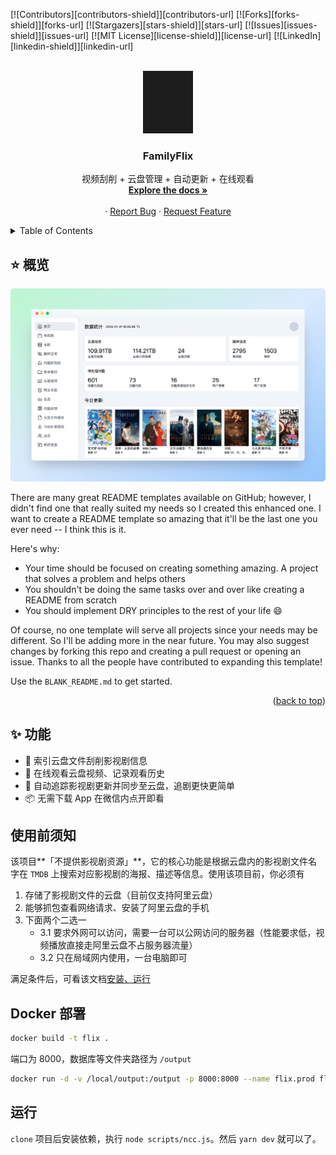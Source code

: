 <!-- Improved compatibility of back to top link: See: https://github.com/othneildrew/Best-README-Template/pull/73 -->

<a name="readme-top"></a>

<!-- PROJECT SHIELDS -->
<!--
*** I'm using markdown "reference style" links for readability.
*** Reference links are enclosed in brackets [ ] instead of parentheses ( ).
*** See the bottom of this document for the declaration of the reference variables
*** for contributors-url, forks-url, etc. This is an optional, concise syntax you may use.
*** https://www.markdownguide.org/basic-syntax/#reference-style-links
-->

[![Contributors][contributors-shield]][contributors-url]
[![Forks][forks-shield]][forks-url]
[![Stargazers][stars-shield]][stars-url]
[![Issues][issues-shield]][issues-url]
[![MIT License][license-shield]][license-url]
[![LinkedIn][linkedin-shield]][linkedin-url]

<!-- PROJECT LOGO -->
<br />
<div align="center">
  <a href="https://family-flix.github.io/docs/">
    <img src="assets/logo.jpg" alt="Logo" width="80" height="100">
  </a>

  <h3 align="center">FamilyFlix</h3>

  <p align="center">
    视频刮削 + 云盘管理 + 自动更新 + 在线观看
    <br />
    <a href="https://family-flix.github.io/docs/"><strong>Explore the docs »</strong></a>
    <br />
    <br />
    <!-- <a href="https://github.com/othneildrew/Best-README-Template">View Demo</a> -->
    ·
    <a href="https://github.com/family-flix/api/issues">Report Bug</a>
    ·
    <a href="https://github.com/family-flix/api/issues">Request Feature</a>
  </p>
</div>

<!-- TABLE OF CONTENTS -->
<details>
  <summary>Table of Contents</summary>
  <ol>
    <li>
      <a href="#about-the-project">About The Project</a>
      <ul>
        <li><a href="#built-with">Built With</a></li>
      </ul>
    </li>
    <li>
      <a href="#getting-started">Getting Started</a>
      <ul>
        <li><a href="#prerequisites">Prerequisites</a></li>
        <li><a href="#installation">Installation</a></li>
      </ul>
    </li>
    <li><a href="#usage">Usage</a></li>
    <li><a href="#roadmap">Roadmap</a></li>
    <li><a href="#contributing">Contributing</a></li>
    <li><a href="#license">License</a></li>
    <li><a href="#contact">Contact</a></li>
    <li><a href="#acknowledgments">Acknowledgments</a></li>
  </ol>
</details>

<!-- ABOUT THE PROJECT -->

## ⭐️ 概览

![管理后台首页](assets/admin-home.png)
<!-- [![管理后台首页][assets/admin-home.png]](https://docs.family-flix.github.com)
[![移动端1][assets/mobile-example1.png]](https://docs.family-flix.github.com)
[![移动端2][assets/mobile-example2.png]](https://docs.family-flix.github.com) -->

There are many great README templates available on GitHub; however, I didn't find one that really suited my needs so I created this enhanced one. I want to create a README template so amazing that it'll be the last one you ever need -- I think this is it.

Here's why:

- Your time should be focused on creating something amazing. A project that solves a problem and helps others
- You shouldn't be doing the same tasks over and over like creating a README from scratch
- You should implement DRY principles to the rest of your life :smile:

Of course, no one template will serve all projects since your needs may be different. So I'll be adding more in the near future. You may also suggest changes by forking this repo and creating a pull request or opening an issue. Thanks to all the people have contributed to expanding this template!

Use the `BLANK_README.md` to get started.

<p align="right">(<a href="#readme-top">back to top</a>)</p>

## ✨ 功能

- 🌈 索引云盘文件刮削影视剧信息
- 💅 在线观看云盘视频、记录观看历史
- 🚀 自动追踪影视剧更新并同步至云盘，追剧更快更简单
- 📦 无需下载 App 在微信内点开即看

## 使用前须知

该项目**「不提供影视剧资源」**，它的核心功能是根据云盘内的影视剧文件名字在 `TMDB` 上搜索对应影视剧的海报、描述等信息。使用该项目前，你必须有

1. 存储了影视剧文件的云盘（目前仅支持阿里云盘）
2. 能够抓包查看网络请求、安装了阿里云盘的手机
3. 下面两个二选一
   - 3.1 要求外网可以访问，需要一台可以公网访问的服务器（性能要求低，视频播放直接走阿里云盘不占服务器流量）
   - 3.2 只在局域网内使用，一台电脑即可

满足条件后，可看该文档[安装、运行](https://www.yuque.com/u7327/lm76f6)

## Docker 部署

```bash
docker build -t flix .
```

端口为 8000，数据库等文件夹路径为 `/output`

```bash
docker run -d -v /local/output:/output -p 8000:8000 --name flix.prod flix
```

## 运行

`clone` 项目后安装依赖，执行 `node scripts/ncc.js`。然后 `yarn dev` 就可以了。

<!-- ## 单元测试

先生成 `db` 文件

```bash
DATABASE_PATH=file://$PWD/domains/__tests__/output/data/family-flix.db yarn prisma db push
``` -->

<!-- ## 效果预览

### 管理后台

![管理后台](assets/family-flix-preview03.png)

### 视频播放移动端

![视频播放移动端](assets/family-flix-preview02.png)

### 视频播放 PC 端

![视频播放 PC 端](assets/family-flix-preview01.png)

## API 文档

1. [管理后台 API](https://documenter.getpostman.com/view/7312751/2s93sXdEzv)
2. [视频播放 API](https://documenter.getpostman.com/view/7312751/2s93sXdF5R)

## 前端项目

1. [视频播放移动端](https://github.com/family-flix/mobile1)
2. [视频播放 PC 端](https://github.com/family-flix/pc2)
3. [管理后台](https://github.com/family-flix/admin1) -->
